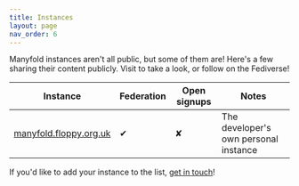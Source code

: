 ```yaml
---
title: Instances
layout: page
nav_order: 6
---
```

Manyfold instances aren't all public, but some of them are! Here's a few sharing their content publicly. Visit to take a look, or follow on the Fediverse!

|Instance|Federation|Open signups|Notes|
|-|-|-|-|
|[manyfold.floppy.org.uk](https://manyfold.floppy.org.uk)|✔|✘|The developer's own personal instance|

If you'd like to add your instance to the list, [get in touch](community.md)!
